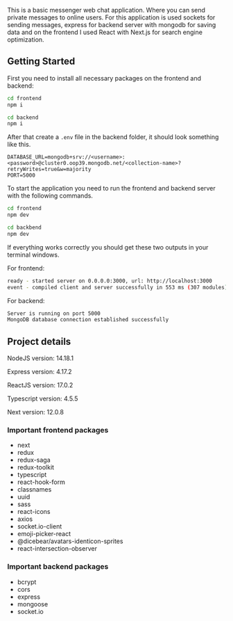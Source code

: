 This is a basic messenger web chat application. Where you can send private messages to online users. For this
application is used sockets for sending messages, express for backend server with mongodb for saving data and on the
frontend I used React with Next.js for search engine optimization.

## Getting Started

First you need to install all necessary packages on the frontend and backend:

```bash
cd frontend
npm i

cd backend
npm i
```
After that create a  `.env` file in the backend folder, it should look something like this.

```dotenv
DATABASE_URL=mongodb+srv://<username>:<password>@cluster0.oop39.mongodb.net/<collection-name>?retryWrites=true&w=majority
PORT=5000
```


 To start the application you need to run the frontend and backend server with the following commands.
```bash
cd frontend
npm dev

cd backbend
npm dev
```

If everything works correctly you should get these two outputs in your terminal windows.

For frontend:
```bash
ready - started server on 0.0.0.0:3000, url: http://localhost:3000
event - compiled client and server successfully in 553 ms (307 modules)
```

For backend:
```bash
Server is running on port 5000
MongoDB database connection established successfully
```

## Project details
NodeJS version: 14.18.1

Express version: 4.17.2

ReactJS version: 17.0.2

Typescript version: 4.5.5

Next version: 12.0.8

### Important frontend packages
- next
- redux
- redux-saga
- redux-toolkit
- typescript
- react-hook-form
- classnames
- uuid
- sass
- react-icons
- axios
- socket.io-client
- emoji-picker-react
- @dicebear/avatars-identicon-sprites
- react-intersection-observer

### Important backend packages
- bcrypt
- cors
- express
- mongoose
- socket.io